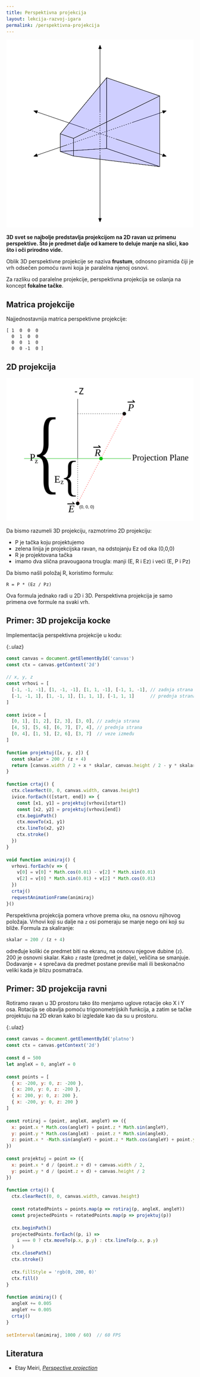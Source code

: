 ```yaml
---
title: Perspektivna projekcija
layout: lekcija-razvoj-igara
permalink: /perspektivna-projekcija
---
```


<!-- ![](/images/razvoj-igara/perspektiva.gif) -->

<!-- ![perspektiva](/images/razvoj-igara/perspektiva.png) -->

![](/images/razvoj-igara/ViewFrustum.svg)

**3D svet se najbolje predstavlja projekcijom na 2D ravan uz primenu perspektive. Što je predmet dalje od kamere to deluje manje na slici, kao što i oči prirodno vide.**

Oblik 3D perspektivne projekcije se naziva **frustum**, odnosno piramida čiji je vrh odsečen pomoću ravni koja je paralelna njenoj osnovi.

Za razliku od paralelne projekcije, perspektivna projekcija se oslanja na koncept **fokalne tačke**. 

## Matrica projekcije

Najjednostavnija matrica perspektivne projekcije:

```
[ 1  0  0  0
  0  1  0  0
  0  0  1  0
  0  0 -1  0 ]
```

## 2D projekcija

![](/images/razvoj-igara/PerspDiagram.svg)

Da bismo razumeli 3D projekciju, razmotrimo 2D projekciju:

- P je tačka koju projektujemo 
- zelena linija je projekcijska ravan, na odstojanju Ez od oka (0,0,0)
- R je projektovana tačka
- imamo dva slična pravougaona trougla: manji (E, R i Ez) i veći (E, P i Pz) 

Da bismo našli položaj R, koristimo formulu:

```
R = P * (Ez / Pz)
```

Ova formula jednako radi u 2D i 3D. Perspektivna projekcija je samo primena ove formule na svaki vrh.

## Primer: 3D projekcija kocke

Implementacija perspektivna projekcije u kodu:

{:.ulaz}
```js
const canvas = document.getElementById('canvas')
const ctx = canvas.getContext('2d')

// x, y, z
const vrhovi = [
  [-1, -1, -1], [1, -1, -1], [1, 1, -1], [-1, 1, -1], // zadnja strana
  [-1, -1, 1], [1, -1, 1], [1, 1, 1], [-1, 1, 1]      // prednja strana
]

const ivice = [
  [0, 1], [1, 2], [2, 3], [3, 0], // zadnja strana
  [4, 5], [5, 6], [6, 7], [7, 4], // prednja strana
  [0, 4], [1, 5], [2, 6], [3, 7]  // veze između
]

function projektuj([x, y, z]) {
  const skalar = 200 / (z + 4)
  return [canvas.width / 2 + x * skalar, canvas.height / 2 - y * skalar]
}

function crtaj() {
  ctx.clearRect(0, 0, canvas.width, canvas.height)
  ivice.forEach(([start, end]) => {
    const [x1, y1] = projektuj(vrhovi[start])
    const [x2, y2] = projektuj(vrhovi[end])
    ctx.beginPath()
    ctx.moveTo(x1, y1)
    ctx.lineTo(x2, y2)
    ctx.stroke()
  })
}

void function animiraj() {
  vrhovi.forEach(v => {
    v[0] = v[0] * Math.cos(0.01) - v[2] * Math.sin(0.01)
    v[2] = v[0] * Math.sin(0.01) + v[2] * Math.cos(0.01)
  })
  crtaj()
  requestAnimationFrame(animiraj)
}()
```

Perspektivna projekcija pomera vrhove prema oku, na osnovu njihovog položaja. Vrhovi koji su dalje na `z` osi pomeraju se manje nego oni koji su bliže. Formula za skaliranje:

```js
skalar = 200 / (z + 4) 
```

određuje koliki će predmet biti na ekranu, na osnovu njegove dubine (`z`). 200 je osnovni skalar. Kako `z` raste (predmet je dalje), veličina se smanjuje. Dodavanje `+ 4` sprečava da predmet postane previše mali ili beskonačno veliki kada je blizu posmatrača.


## Primer: 3D projekcija ravni

Rotiramo ravan u 3D prostoru tako što menjamo uglove rotacije oko X i Y osa. Rotacija se obavlja pomoću trigonometrijskih funkcija, a zatim se tačke projektuju na 2D ekran kako bi izgledale kao da su u prostoru. 

{:.ulaz}
```js
const canvas = document.getElementById('platno')
const ctx = canvas.getContext('2d')

const d = 500
let angleX = 0, angleY = 0

const points = [
  { x: -200, y: 0, z: -200 },
  { x: 200, y: 0, z: -200 },
  { x: 200, y: 0, z: 200 },
  { x: -200, y: 0, z: 200 }
]

const rotiraj = (point, angleX, angleY) => ({
  x: point.x * Math.cos(angleY) + point.z * Math.sin(angleY),
  y: point.y * Math.cos(angleX) - point.z * Math.sin(angleX),
  z: point.x * -Math.sin(angleY) + point.z * Math.cos(angleY) + point.y * Math.sin(angleX)
})

const projektuj = point => ({
  x: point.x * d / (point.z + d) + canvas.width / 2,
  y: point.y * d / (point.z + d) + canvas.height / 2
})

function crtaj() {
  ctx.clearRect(0, 0, canvas.width, canvas.height)

  const rotatedPoints = points.map(p => rotiraj(p, angleX, angleY))
  const projectedPoints = rotatedPoints.map(p => projektuj(p))

  ctx.beginPath()
  projectedPoints.forEach((p, i) =>
    i === 0 ? ctx.moveTo(p.x, p.y) : ctx.lineTo(p.x, p.y)
  )
  ctx.closePath()
  ctx.stroke()

  ctx.fillStyle = 'rgb(0, 200, 0)'
  ctx.fill()
}

function animiraj() {
  angleX += 0.005
  angleY += 0.005
  crtaj()
}

setInterval(animiraj, 1000 / 60)  // 60 FPS
```

## Literatura

- Etay Meiri, [*Perspective projection*](https://ogldev.org/www/tutorial12/tutorial12.html)